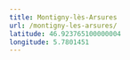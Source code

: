 ```yaml
---
title: Montigny-lès-Arsures
url: /montigny-les-arsures/
latitude: 46.923765100000004
longitude: 5.7801451
---
```

